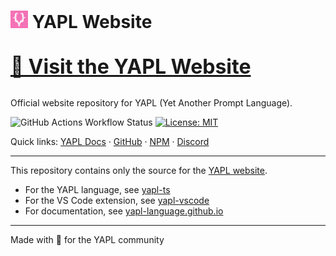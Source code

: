 # <img src="https://raw.githubusercontent.com/yapl-language/yapl-vscode/refs/heads/main/images/icon.png" alt="YAPL" width="28" height="28" /> YAPL Website

<p align="left">
	<a href="https://yapl-language.github.io" style="font-size:2rem; font-weight:bold; display:inline-block; margin: 0.5em 0;">
		🚀 Visit the YAPL Website
	</a>
</p>

Official website repository for YAPL (Yet Another Prompt Language).

<!-- badges -->

![GitHub Actions Workflow Status](https://img.shields.io/github/actions/workflow/status/yapl-language/yapl-language.github.io/pages.yml)
[![License: MIT](https://img.shields.io/badge/License-MIT-yellow.svg)](https://opensource.org/licenses/MIT)

Quick links: [YAPL Docs](https://yapl-language.github.io) · [GitHub](https://github.com/yapl-language/yapl-ts) · [NPM](https://www.npmjs.com/package/@yapl/yapl-ts) · [Discord](https://discord.gg/R5CsJHxTeZ)

---

This repository contains only the source for the [YAPL website](https://yapl-language.github.io).

- For the YAPL language, see [yapl-ts](https://github.com/yapl-language/yapl-ts)
- For the VS Code extension, see [yapl-vscode](https://github.com/yapl-language/yapl-vscode)
- For documentation, see [yapl-language.github.io](https://yapl-language.github.io)

---

Made with 💖 for the YAPL community
